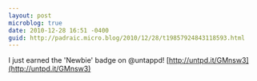 ```yaml
---
layout: post
microblog: true
date: 2010-12-28 16:51 -0400
guid: http://padraic.micro.blog/2010/12/28/t19857924843118593.html
---
```

I just earned the 'Newbie' badge on @untappd! [http://untpd.it/GMnsw3](http://untpd.it/GMnsw3)
